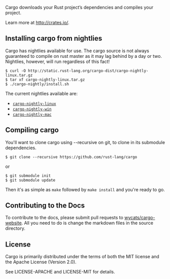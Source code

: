 Cargo downloads your Rust project’s dependencies and compiles your project.

Learn more at http://crates.io/.

## Installing cargo from nightlies

Cargo has nightlies available for use. The cargo source is not always guaranteed
to compile on rust master as it may lag behind by a day or two. Nightlies,
however, will run regardless of this fact!

```
$ curl -O http://static.rust-lang.org/cargo-dist/cargo-nightly-linux.tar.gz
$ tar xf cargo-nightly-linux.tar.gz
$ ./cargo-nightly/install.sh
```

The current nightlies available are:

* [`cargo-nightly-linux`](http://static.rust-lang.org/cargo-dist/cargo-nightly-linux.tar.gz)
* [`cargo-nightly-win`](http://static.rust-lang.org/cargo-dist/cargo-nightly-win.tar.gz)
* [`cargo-nightly-mac`](http://static.rust-lang.org/cargo-dist/cargo-nightly-mac.tar.gz)

## Compiling cargo

You'll want to clone cargo using --recursive on git, to clone in its submodule
dependencies.
```
$ git clone --recursive https://github.com/rust-lang/cargo
```
or
```
$ git submodule init
$ git submodule update
```
Then it's as simple as ```make``` followed by ```make install``` and you're
ready to go.

## Contributing to the Docs

To contribute to the docs, please submit pull requests to [wycats/cargo-website][1].
All you need to do is change the markdown files in the source directory.

[1]: https://github.com/wycats/cargo-website

## License

Cargo is primarily distributed under the terms of both the MIT license
and the Apache License (Version 2.0).

See LICENSE-APACHE and LICENSE-MIT for details.
